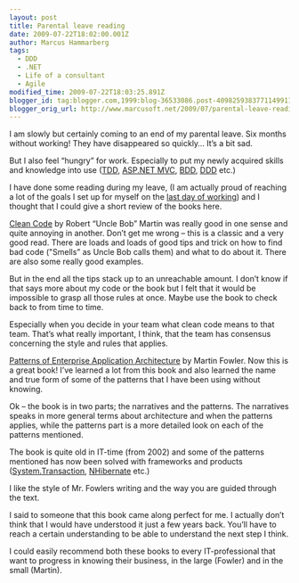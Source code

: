 ```yaml
---
layout: post
title: Parental leave reading
date: 2009-07-22T18:02:00.001Z
author: Marcus Hammarberg
tags:
  - DDD
  - .NET
  - Life of a consultant
  - Agile
modified_time: 2009-07-22T18:03:25.891Z
blogger_id: tag:blogger.com,1999:blog-36533086.post-4098259383771149911
blogger_orig_url: http://www.marcusoft.net/2009/07/parental-leave-reading.html
---
```



I am slowly but certainly coming to an end of my parental leave. Six
months without working! They have disappeared so quickly… It’s a bit
sad.

But I also feel “hungry” for work. Especially to put my newly acquired
skills and knowledge into use
(<a href="http://en.wikipedia.org/wiki/Test-driven_development"
target="_blank">TDD</a>,
<a href="http://www.asp.net/mvc/" target="_blank">ASP.NET MVC</a>,
<a href="http://en.wikipedia.org/wiki/Behavior_Driven_Development"
target="_blank">BDD</a>,
<a href="http://en.wikipedia.org/wiki/Domain-driven_design"
target="_blank">DDD</a> etc.)

I have done some reading during my leave, (I am actually proud of
reaching a lot of the goals I set up for myself on the
<a href="http://www.marcusoft.net/2009/01/last-day-new-chapter.html"
target="_blank">last day of working</a>) and I thought that I could give
a short review of the books here.

<a
href="http://www.amazon.com/Clean-Code-Handbook-Software-Craftsmanship/dp/0132350882"
target="_blank">Clean Code</a> by Robert “Uncle Bob” Martin was really
good in one sense and quite annoying in another. Don’t get me wrong –
this is a classic and a very good read. There are loads and loads of
good tips and trick on how to find bad code ("Smells” as Uncle Bob calls
them) and what to do about it. There are also some really good examples.

But in the end all the tips stack up to an unreachable amount. I don’t
know if that says more about my code or the book but I felt that it
would be impossible to grasp all those rules at once. Maybe use the book
to check back to from time to time.

Especially when you decide in your team what clean code means to that
team. That’s what really important, I think, that the team has consensus
concerning the style and rules that applies.

<a
href="http://www.amazon.com/Enterprise-Application-Architecture-Addison-Wesley-Signature/dp/0321127420"
target="_blank">Patterns of Enterprise Application Architecture</a> by
Martin Fowler. Now this is a great book! I’ve learned a lot from this
book and also learned the name and true form of some of the patterns
that I have been using without knowing.

Ok – the book is in two parts; the narratives and the patterns. The
narratives speaks in more general terms about architecture and when the
patterns applies, while the patterns part is a more detailed look on
each of the patterns mentioned.

The book is quite old in IT-time (from 2002) and some of the patterns
mentioned has now been solved with frameworks and products (<a
href="http://msdn.microsoft.com/en-us/library/system.transactions.aspx"
target="_blank">System.Transaction</a>,
<a href="https://www.hibernate.org/343.html"
target="_blank">NHibernate</a> etc.)

I like the style of Mr. Fowlers writing and the way you are guided
through the text.

I said to someone that this book came along perfect for me. I actually
don’t think that I would have understood it just a few years back.
You’ll have to reach a certain understanding to be able to understand
the next step I think.

I could easily recommend both these books to every IT-professional that
want to progress in knowing their business, in the large (Fowler) and in
the small (Martin).
